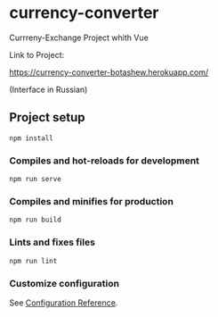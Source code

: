 # currency-converter
Currreny-Exchange Project whith Vue

Link to Project:

https://currency-converter-botashew.herokuapp.com/

(Interface in Russian)
## Project setup
```
npm install
```

### Compiles and hot-reloads for development
```
npm run serve
```

### Compiles and minifies for production
```
npm run build
```

### Lints and fixes files
```
npm run lint
```

### Customize configuration
See [Configuration Reference](https://cli.vuejs.org/config/).
